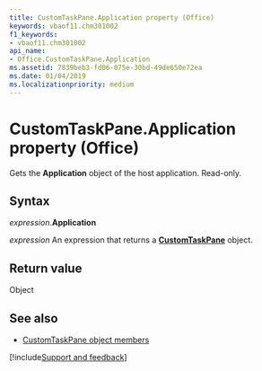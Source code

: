 ```yaml
---
title: CustomTaskPane.Application property (Office)
keywords: vbaof11.chm301002
f1_keywords:
- vbaof11.chm301002
api_name:
- Office.CustomTaskPane.Application
ms.assetid: 7839beb3-fd06-075e-30bd-49de650e72ea
ms.date: 01/04/2019
ms.localizationpriority: medium
---
```



# CustomTaskPane.Application property (Office)

Gets the **Application** object of the host application. Read-only.


## Syntax

_expression_.**Application**

_expression_ An expression that returns a **[CustomTaskPane](Office.CustomTaskPane.md)** object.


## Return value

Object


## See also

- [CustomTaskPane object members](overview/library-reference/customtaskpane-members-office.md)

[!include[Support and feedback](~/includes/feedback-boilerplate.md)]